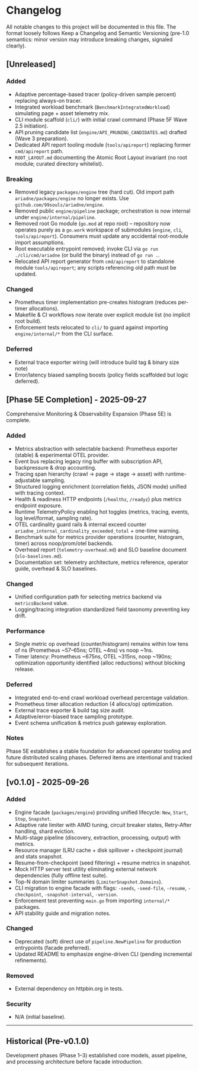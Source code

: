 # Changelog

All notable changes to this project will be documented in this file. The format loosely follows Keep a Changelog and Semantic Versioning (pre-1.0 semantics: minor version may introduce breaking changes, signaled clearly).

## [Unreleased]

### Added

- Adaptive percentage-based tracer (policy-driven sample percent) replacing always-on tracer.
- Integrated workload benchmark (`BenchmarkIntegratedWorkload`) simulating page + asset telemetry mix.
- CLI module scaffold (`cli/`) with initial crawl command (Phase 5F Wave 2.5 initiation).
- API pruning candidate list (`engine/API_PRUNING_CANDIDATES.md`) drafted (Wave 3 preparation).
 - Dedicated API report tooling module (`tools/apireport`) replacing former `cmd/apireport` path.
 - `ROOT_LAYOUT.md` documenting the Atomic Root Layout invariant (no root module; curated directory whitelist).

### Breaking

- Removed legacy `packages/engine` tree (hard cut). Old import path `ariadne/packages/engine` no longer exists. Use `github.com/99souls/ariadne/engine`.
 - Removed public `engine/pipeline` package; orchestration is now internal under `engine/internal/pipeline`.
 - Removed root Go module (`go.mod` at repo root) – repository now operates purely as a `go.work` workspace of submodules (`engine`, `cli`, `tools/apireport`). Consumers must update any accidental root-module import assumptions.
 - Root executable entrypoint removed; invoke CLI via `go run ./cli/cmd/ariadne` (or build the binary) instead of `go run .`.
 - Relocated API report generator from `cmd/apireport` to standalone module `tools/apireport`; any scripts referencing old path must be updated.

### Changed

- Prometheus timer implementation pre-creates histogram (reduces per-timer allocations).
 - Makefile & CI workflows now iterate over explicit module list (no implicit root build).
 - Enforcement tests relocated to `cli/` to guard against importing `engine/internal/*` from the CLI surface.

### Deferred

- External trace exporter wiring (will introduce build tag & binary size note)
- Error/latency biased sampling boosts (policy fields scaffolded but logic deferred).

## [Phase 5E Completion] - 2025-09-27

Comprehensive Monitoring & Observability Expansion (Phase 5E) is complete.

### Added

- Metrics abstraction with selectable backend: Prometheus exporter (stable) & experimental OTEL provider.
- Event bus replacing legacy ring buffer with subscription API, backpressure & drop accounting.
- Tracing span hierarchy (crawl → page → stage → asset) with runtime-adjustable sampling.
- Structured logging enrichment (correlation fields, JSON mode) unified with tracing context.
- Health & readiness HTTP endpoints (`/healthz`, `/readyz`) plus metrics endpoint exposure.
- Runtime TelemetryPolicy enabling hot toggles (metrics, tracing, events, log level/format, sampling rate).
- OTEL cardinality guard rails & internal exceed counter `ariadne_internal_cardinality_exceeded_total` + one-time warning.
- Benchmark suite for metrics provider operations (counter, histogram, timer) across noop/prom/otel backends.
- Overhead report (`telemetry-overhead.md`) and SLO baseline document (`slo-baselines.md`).
- Documentation set: telemetry architecture, metrics reference, operator guide, overhead & SLO baselines.

### Changed

- Unified configuration path for selecting metrics backend via `metricsBackend` value.
- Logging/tracing integration standardized field taxonomy preventing key drift.

### Performance

- Single metric op overhead (counter/histogram) remains within low tens of ns (Prometheus ~57–65ns; OTEL ~4ns) vs noop ~1ns.
- Timer latency: Prometheus ~675ns, OTEL ~315ns, noop ~190ns; optimization opportunity identified (alloc reductions) without blocking release.

### Deferred

- Integrated end-to-end crawl workload overhead percentage validation.
- Prometheus timer allocation reduction (4 allocs/op) optimization.
- External trace exporter & build tag size audit.
- Adaptive/error-biased trace sampling prototype.
- Event schema unification & metrics push gateway exploration.

### Notes

Phase 5E establishes a stable foundation for advanced operator tooling and future distributed scaling phases. Deferred items are intentional and tracked for subsequent iterations.

## [v0.1.0] - 2025-09-26

### Added

- Engine facade (`packages/engine`) providing unified lifecycle: `New`, `Start`, `Stop`, `Snapshot`.
- Adaptive rate limiter with AIMD tuning, circuit breaker states, Retry-After handling, shard eviction.
- Multi-stage pipeline (discovery, extraction, processing, output) with metrics.
- Resource manager (LRU cache + disk spillover + checkpoint journal) and stats snapshot.
- Resume-from-checkpoint (seed filtering) + resume metrics in snapshot.
- Mock HTTP server test utility eliminating external network dependencies (fully offline test suite).
- Top-N domain limiter summaries (`LimiterSnapshot.Domains`).
- CLI migration to engine facade with flags: `-seeds`, `-seed-file`, `-resume`, `-checkpoint`, `-snapshot-interval`, `-version`.
- Enforcement test preventing `main.go` from importing `internal/*` packages.
- API stability guide and migration notes.

### Changed

- Deprecated (soft) direct use of `pipeline.NewPipeline` for production entrypoints (facade preferred).
- Updated README to emphasize engine-driven CLI (pending incremental refinements).

### Removed

- External dependency on httpbin.org in tests.

### Security

- N/A (initial baseline).

---

## Historical (Pre-v0.1.0)

Development phases (Phase 1–3) established core models, asset pipeline, and processing architecture before facade introduction.
